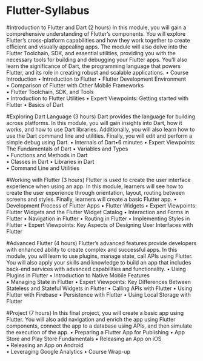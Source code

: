 # Flutter-Syllabus

#Introduction to Flutter and Dart (2 hours)
In this module, you will gain a comprehensive understanding of Flutter’s components. You will explore Flutter’s cross-platform capabilities and how they work together to create efficient and visually appealing apps. The module will also delve into the Flutter Toolchain, SDK, and essential utilities, providing you with the necessary tools for building and debugging your Flutter apps. You’ll also learn the significance of Dart, the programming language that powers Flutter, and its role in creating robust and scalable applications.
  •	Course Introduction 
  •	Introduction to Flutter 
  •	Flutter Development Environment  
  •	Comparison of Flutter with Other Mobile Frameworks  
  •	Flutter Toolchain, SDK, and Tools  
  •	Introduction to Flutter Utilities 
  •	Expert Viewpoints: Getting started with Flutter 
  •	Basics of Dart

#Exploring Dart Language (3 hours)
Dart provides the language for building across platforms. In this module, you will gain insights into Dart, how it works, and how to use Dart libraries. Additionally, you will also learn how to use the Dart command line and utilities. Finally, you will edit and perform a simple debug using Dart.
  •	Internals of Dart•6 minutes 
  •	Expert Viewpoints: The Fundamentals of Dart
  •	Variables and Types  
  •	Functions and Methods in Dart  
  •	Classes in Dart 
  •	Libraries in Dart  
  •	Command Line and Utilities 

#Working with Flutter (3 hours)
Flutter is used to create the user interface experience when using an app. In this module, learners will see how to create the user experience through orientation, layout, routing between screens and styles. Finally, learners will create a basic Flutter app.
  •	Development Process of Flutter Apps 
  •	Flutter Widgets 
  •	Expert Viewpoints: Flutter Widgets and the Flutter Widget Catalog 
  •	Interaction and Forms in Flutter 
  •	Navigation in Flutter 
  •	Routing in Flutter 
  •	Implementing Styles in Flutter 
  •	Expert Viewpoints: Key Aspects of Designing User Interfaces with Flutter

#Advanced Flutter (4 hours)
Flutter’s advanced features provide developers with enhanced ability to create complex and successful apps. In this module, you will learn to use plugins, manage state, call APIs using Flutter. You will also apply your skills and knowledge to build an app that includes back-end services with advanced capabilities and functionality.
  •	Using Plugins in Flutter 
  •	Introduction to Native Mobile Features  
  •	Managing State in Flutter 
  •	Expert Viewpoints: Key Differences Between Stateless and Stateful Widgets in Flutter 
  •	Calling APIs with Flutter 
  •	Using Flutter with Firebase
  •	Persistence with Flutter 
  •	Using Local Storage with Flutter

#Project (7 hours)
In this final project, you will create a basic app using Flutter. You will also add navigation and enrich the app using Flutter components, connect the app to a database using APIs, and then simulate the execution of the app.
  •	Preparing a Flutter App for Publishing 
  •	App Store and Play Store Fundamentals 
  •	Releasing an App on iOS  
  •	Releasing an App on Android  
  •	Leveraging Google Analytics 
  •	Course Wrap-up





